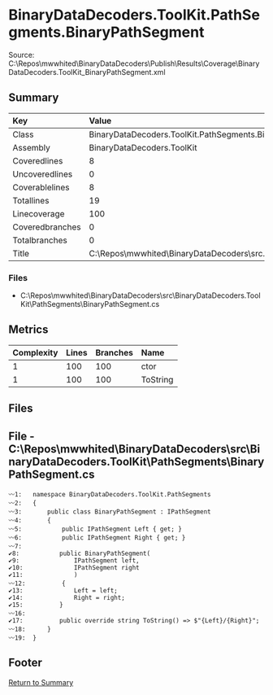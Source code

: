﻿
# BinaryDataDecoders.ToolKit.PathSegments.BinaryPathSegment
Source: C:\Repos\mwwhited\BinaryDataDecoders\Publish\Results\Coverage\BinaryDataDecoders.ToolKit_BinaryPathSegment.xml

## Summary

| Key                  | Value                                                            |
| :------------------- | :--------------------------------------------------------------- |
| Class                | BinaryDataDecoders.ToolKit.PathSegments.BinaryPathSegment    | 
| Assembly             | BinaryDataDecoders.ToolKit                                   | 
| Coveredlines         | 8                                                            | 
| Uncoveredlines       | 0                                                            | 
| Coverablelines       | 8                                                            | 
| Totallines           | 19                                                           | 
| Linecoverage         | 100                                                          | 
| Coveredbranches      | 0                                                            | 
| Totalbranches        | 0                                                            | 
| Title                | C:\Repos\mwwhited\BinaryDataDecoders\src\..\src\BinaryDataDe | 

### Files
 * C:\Repos\mwwhited\BinaryDataDecoders\src\BinaryDataDecoders.ToolKit\PathSegments\BinaryPathSegment.cs

## Metrics

| Complexity | Lines | Branches | Name                                          |
| :--------- | :---- | :------- | :-------------------------------------------- |
| 1          | 100   | 100      | ctor | 
| 1          | 100   | 100      | ToString | 
## Files

## File - C:\Repos\mwwhited\BinaryDataDecoders\src\BinaryDataDecoders.ToolKit\PathSegments\BinaryPathSegment.cs

```CSharp
〰1:   namespace BinaryDataDecoders.ToolKit.PathSegments
〰2:   {
〰3:       public class BinaryPathSegment : IPathSegment
〰4:       {
〰5:           public IPathSegment Left { get; }
〰6:           public IPathSegment Right { get; }
〰7:   
✔8:           public BinaryPathSegment(
✔9:               IPathSegment left,
✔10:              IPathSegment right
✔11:              )
〰12:          {
✔13:              Left = left;
✔14:              Right = right;
✔15:          }
〰16:  
✔17:          public override string ToString() => $"{Left}/{Right}";
〰18:      }
〰19:  }

```
## Footer 
[Return to Summary](Summary.md)

